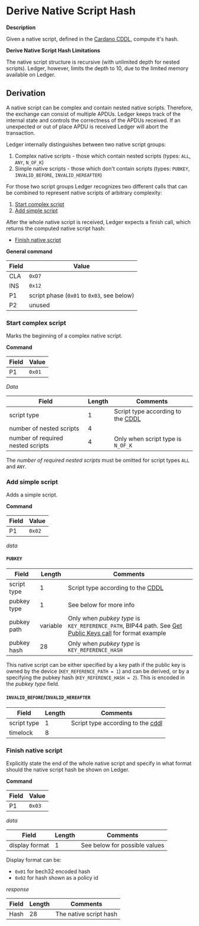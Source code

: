 # Derive Native Script Hash

**Description**

Given a native script, defined in the [Cardano CDDL](https://github.com/input-output-hk/cardano-ledger-specs/blob/master/shelley-ma/shelley-ma-test/cddl-files/shelley-ma.cddl#L228),
compute it's hash.

**Derive Native Script Hash Limitations**

The native script structure is recursive (with unlimited depth for nested scripts). Ledger, however, limits the depth to 10,
due to the limited memory available on Ledger.

## Derivation

A native script can be complex and contain nested native scripts. Therefore, the exchange can consist of multiple APDUs.
Ledger keeps track of the internal state and controls the correctness of the APDUs received.
If an unexpected or out of place APDU is received Ledger will abort the transaction.

Ledger internally distinguishes between two native script groups:

1. Complex native scripts - those which contain nested scripts (types: `ALL`, `ANY`, `N_OF_K`)
2. Simple native scripts - those which don't contain scripts (types: `PUBKEY`, `INVALID_BEFORE`, `INVALID_HEREAFTER`)

For those two script groups Ledger recognizes two different calls that can be combined to represent native scripts of arbitrary complexity:

1. [Start complex script](#start-complex-script)
2. [Add simple script](#add-simple-script)

After the whole native script is received, Ledger expects a finish call, which returns the computed native script hash:

* [Finish native script](#finish-native-script)

**General command**

| Field | Value        |
|-------|--------------|
| CLA   | `0xD7`       |
| INS   | `0x12`       |
| P1    | script phase (`0x01` to `0x03`, see below) |
| P2    | unused       |

### Start complex script

Marks the beginning of a complex native script.

**Command**

| Field | Value  |
|-------|--------|
| P1    | `0x01` |

*Data*

| Field | Length | Comments |
|-------|--------|----------|
| script type | 1 | Script type according to the [CDDL](https://github.com/input-output-hk/cardano-ledger-specs/blob/master/shelley-ma/shelley-ma-test/cddl-files/shelley-ma.cddl#L241) |
| number of nested scripts | 4 | |
| number of required nested scripts | 4 | Only when script type is `N_OF_K` |

The *number of required nested scripts* must be omitted for script types `ALL` and `ANY`.

### Add simple script

Adds a simple script.

**Command**

| Field | Value  |
|-------|--------|
| P1    | `0x02` |

*data*

#### `PUBKEY`

| Field | Length | Comments |
|-------|--------|----------|
| script type | 1 | Script type according to the [CDDL](https://github.com/input-output-hk/cardano-ledger-specs/blob/master/shelley-ma/shelley-ma-test/cddl-files/shelley-ma.cddl#L241) |
| pubkey type | 1 | See below for more info |
| pubkey path | variable | Only when *pubkey type* is `KEY_REFERENCE_PATH`, BIP44 path. See [Get Public Keys call](./ins_get_public_keys.md) for format example |
| pubkey hash | 28 | Only when *pubkey type* is `KEY_REFERENCE_HASH` |

This native script can be either specified by a key path if the public key is owned by the device (`KEY_REFERENCE_PATH = 1`)
and can be derived, or by a specifying the pubkey hash (`KEY_REFERENCE_HASH = 2`). This is encoded in the *pubkey type* field.

#### `INVALID_BEFORE`/`INVALID_HEREAFTER`

| Field | Length | Comments |
|-------|--------|----------|
| script type | 1 | Script type according to the [cddl](https://github.com/input-output-hk/cardano-ledger-specs/blob/master/shelley-ma/shelley-ma-test/cddl-files/shelley-ma.cddl#L241) |
| timelock | 8 | |

### Finish native script

Explicitly state the end of the whole native script and specify in what format should the native script hash be shown on Ledger.

**Command**

| Field | Value  |
|-------|--------|
| P1    | `0x03` |

*data*

| Field | Length | Comments |
|-------|--------|----------|
| display format | 1 | See below for possible values |

Display format can be:

* `0x01` for bech32 encoded hash
* `0x02` for hash shown as a policy id

*response*

| Field | Length | Comments |
|-------|--------|----------|
| Hash  | 28     | The native script hash |

